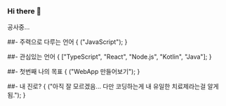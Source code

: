### Hi there 👋
공사중...

##- 주력으로 다루는 언어 { 
("JavaScript");
}

##- 관심있는 언어 {
["TypeScript", "React", "Node.js", "Kotlin", "Java"];
}

##- 첫번째 나의 목표 {
("WebApp 만들어보기");
}

##- 내 진로? {
("아직 잘 모르겠음... 다만 코딩하는게 내 유일한 치료제라는걸 알게됨.");
}

<!--
**4season/4season** is a ✨ _special_ ✨ repository because its `README.md` (this file) appears on your GitHub profile.

Here are some ideas to get you started:

- 🔭 I’m currently working on ...
- 🌱 I’m currently learning ...
- 👯 I’m looking to collaborate on ...
- 🤔 I’m looking for help with ...
- 💬 Ask me about ...
- 📫 How to reach me: ...
- 😄 Pronouns: ...
- ⚡ Fun fact: ...
-->
